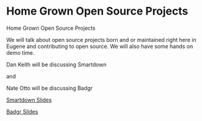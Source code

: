 # Home Grown Open Source Projects

Home Grown Open Source Projects 

We will talk about open source projects born and or maintained right here in Eugene and contributing to open source. We will also have some hands on demo time.

Dan Keith will be discussing Smartdown

and

Nate Otto will be discussing Badgr

[Smartdown Slides](https://docs.google.com/presentation/d/1tcAoE6nfqpfDIz2iFMQDhCxEJDqp1O0bCiFkiMExkvU/edit?usp=sharing)

[Badgr Sildes]()

